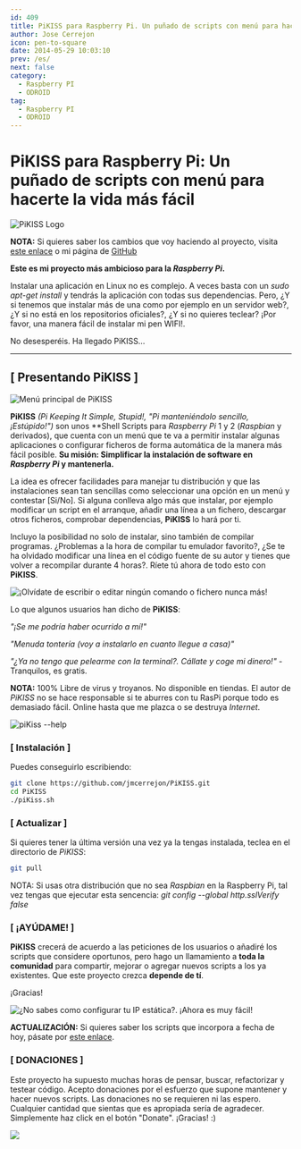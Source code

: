 ```yaml
---
id: 409
title: PiKISS para Raspberry Pi. Un puñado de scripts con menú para hacerte la vida más fácil
author: Jose Cerrejon
icon: pen-to-square
date: 2014-05-29 10:03:10
prev: /es/
next: false
category:
  - Raspberry PI
  - ODROID
tag:
  - Raspberry PI
  - ODROID
---
```


# PiKISS para Raspberry Pi: Un puñado de scripts con menú para hacerte la vida más fácil

![PiKISS Logo](/images/pikiss_400px_nobg.png)

**NOTA:** Si quieres saber los cambios que voy haciendo al proyecto, visita [este enlace](https://raw.githubusercontent.com/jmcerrejon/PiKISS/master/CHANGELOG) o mi página de [GitHub](https://github.com/jmcerrejon)

**Este es mi proyecto más ambicioso para la *Raspberry Pi*.**

Instalar una aplicación en Linux no es complejo. A veces basta con un *sudo apt-get install* y tendrás la aplicación con todas sus dependencias. Pero, ¿Y si tenemos que instalar más de una como por ejemplo en un servidor web?, ¿Y si no está en los repositorios oficiales?, ¿Y si no quieres teclear? ¡Por favor, una manera fácil de instalar mi pen WIFI!.

No desesperéis. Ha llegado PiKISS…

- - -
## [ Presentando PiKISS ]

![ Men&uacute; principal de PiKISS](/images/piKiss_02.png " Men&uacute; principal de PiKISS")

**PiKISS** *(Pi Keeping It Simple, Stupid!, "Pi manteniéndolo sencillo, ¡Estúpido!")* son unos **Shell Scripts para *Raspberry Pi* 1 y 2 (*Raspbian* y derivados), que cuenta con un menú que te va a permitir instalar algunas aplicaciones o configurar ficheros de forma automática de la manera más fácil posible. **Su misión: Simplificar la instalación de software en *Raspberry Pi* y mantenerla.**

La idea es ofrecer facilidades para manejar tu distribución y que las instalaciones sean tan sencillas como seleccionar una opción en un menú y contestar [Si/No]. Si alguna conlleva algo más que instalar, por ejemplo modificar un script en el arranque, añadir una línea a un fichero, descargar otros ficheros, comprobar dependencias, **PiKISS** lo hará por ti.

Incluyo la posibilidad no solo de instalar, sino también de compilar programas. ¿Problemas a la hora de compilar tu emulador favorito?, ¿Se te ha olvidado modificar una línea en el código fuente de su autor y tienes que volver a recompilar durante 4 horas?. Ríete tú ahora de todo esto con **PiKISS**.

![¡Olv&iacute;date de escribir o editar ning&uacute;n comando o fichero nunca m&aacute;s!](/images/piKiss_05.png "¡Olv&iacute;date de escribir o editar ning&uacute;n comando o fichero nunca m&aacute;s!")

Lo que algunos usuarios han dicho de **PiKISS**:

*"¡Se me podría haber ocurrido a mí!"*

*"Menuda tontería (voy a instalarlo en cuanto llegue a casa)"*

*"¿Ya no tengo que pelearme con la terminal?. Cállate y coge mi dinero!"* - Tranquilos, es gratis.

**NOTA:** 100% Libre de virus y troyanos. No disponible en tiendas. El autor de *PiKISS* no se hace responsable si te aburres con tu RasPi porque todo es demasiado fácil. Online hasta que me plazca o se destruya *Internet*.

![piKiss --help](/images/piKiss_01.png "piKiss --help")

### [ Instalación ]

Puedes conseguirlo escribiendo:

```bash
git clone https://github.com/jmcerrejon/PiKISS.git
cd PiKISS
./piKiss.sh
```

### [ Actualizar ]

 Si quieres tener la última versión una vez ya la tengas instalada, teclea en el directorio de *PiKISS*:
 
```bash
git pull
```

NOTA: Si usas otra distribución que no sea *Raspbian* en la Raspberry Pi, tal vez tengas que ejecutar esta sencencia: *git config --global http.sslVerify false*

### [ ¡AYÚDAME! ]

**PiKISS** crecerá de acuerdo a las peticiones de los usuarios  o añadiré los scripts que considere oportunos, pero hago un llamamiento a **toda la comunidad** para compartir, mejorar o agregar nuevos scripts a los ya existentes. Que este proyecto crezca **depende de tí**.

¡Gracias!

![¿No sabes como configurar tu IP est&aacute;tica?. ¡Ahora es muy f&aacute;cil!](/images/piKiss_04.png "¿No sabes como configurar tu IP est&aacute;tica?. ¡Ahora es muy f&aacute;cil!")

**ACTUALIZACIÓN:** Si quieres saber los scripts que incorpora a fecha de hoy, pásate por [este enlace](/post.php?id=411).

### [ DONACIONES ]

Este proyecto ha supuesto muchas horas de pensar, buscar, refactorizar y testear código. Acepto donaciones por el esfuerzo que supone mantener y hacer nuevos scripts. Las donaciones no se requieren ni las espero. Cualquier cantidad que sientas que es apropiada sería de agradecer. Simplemente haz click en el botón "Donate". ¡Gracias! :)

<a href="https://www.paypal.com/cgi-bin/webscr?cmd=_donations&business=ulysess%40gmail%2ecom&lc=GB&item_name=PiKISS%20proyect&currency_code=EUR&bn=PP%2dDonationsBF%3abtn_donate_SM%2egif%3aNonHosted"><img src="https://www.paypalobjects.com/en_GB/i/btn/btn_donate_SM.gif" /></a>